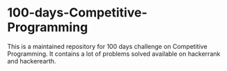 # 100-days-Competitive-Programming
This is a maintained repository for 100 days challenge on Competitive Programming. It contains a lot of problems solved available on hackerrank and hackerearth.
